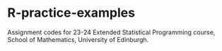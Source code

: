 # R-practice-examples
Assignment codes for 23-24 Extended Statistical Programming course, School of Mathematics, University of Edinburgh.
